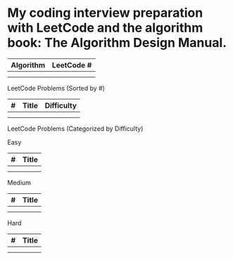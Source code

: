 <h1>My coding interview preparation with LeetCode and the algorithm book: The Algorithm Design Manual.</h1>


| Algorithm | LeetCode # |
| --- | --- |
|  |  |
|  |  |


LeetCode Problems (Sorted by #)

| #	| Title	| Difficulty |
| --- | --- | --- |
|  | |
|  | |

LeetCode Problems (Categorized by Difficulty)

Easy

| #	| Title	|
| --- | --- |
|  | 
|  | 

Medium

| #	| Title	|
| --- | --- |
|  | 
|  | 

Hard

| #	| Title	|
| --- | --- |
|  | 
|  | 

